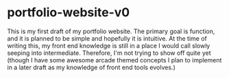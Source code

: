 # portfolio-website-v0

This is my first draft of my portfolio website. The primary goal is function, and it is planned to be simple and hopefully it is intuitive. At the time of writing this, my front end knowledge is still in a place I would call slowly seeping into intermediate. Therefore, I'm not trying to show off quite yet (though I have some awesome arcade themed concepts I plan to implement in a later draft as my knowledge of front end tools evolves.)

